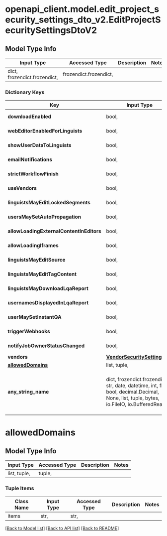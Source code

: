 # openapi_client.model.edit_project_security_settings_dto_v2.EditProjectSecuritySettingsDtoV2

## Model Type Info
Input Type | Accessed Type | Description | Notes
------------ | ------------- | ------------- | -------------
dict, frozendict.frozendict,  | frozendict.frozendict,  |  | 

### Dictionary Keys
Key | Input Type | Accessed Type | Description | Notes
------------ | ------------- | ------------- | ------------- | -------------
**downloadEnabled** | bool,  | BoolClass,  | Default: &#x60;false&#x60; | [optional] 
**webEditorEnabledForLinguists** | bool,  | BoolClass,  | Default: &#x60;false&#x60; | [optional] 
**showUserDataToLinguists** | bool,  | BoolClass,  | Default: &#x60;false&#x60; | [optional] 
**emailNotifications** | bool,  | BoolClass,  | Default: &#x60;false&#x60; | [optional] 
**strictWorkflowFinish** | bool,  | BoolClass,  | Default: &#x60;false&#x60; | [optional] 
**useVendors** | bool,  | BoolClass,  | Default: &#x60;false&#x60; | [optional] 
**linguistsMayEditLockedSegments** | bool,  | BoolClass,  | Default: &#x60;false&#x60; | [optional] 
**usersMaySetAutoPropagation** | bool,  | BoolClass,  | Default: &#x60;true&#x60; | [optional] 
**allowLoadingExternalContentInEditors** | bool,  | BoolClass,  | Default: &#x60;true&#x60; | [optional] 
**allowLoadingIframes** | bool,  | BoolClass,  | Default: &#x60;false&#x60; | [optional] 
**linguistsMayEditSource** | bool,  | BoolClass,  | Default: &#x60;true&#x60; | [optional] 
**linguistsMayEditTagContent** | bool,  | BoolClass,  | Default: &#x60;true&#x60; | [optional] 
**linguistsMayDownloadLqaReport** | bool,  | BoolClass,  | Default: &#x60;true&#x60; | [optional] 
**usernamesDisplayedInLqaReport** | bool,  | BoolClass,  | Default: &#x60;true&#x60; | [optional] 
**userMaySetInstantQA** | bool,  | BoolClass,  | Default: &#x60;true&#x60; | [optional] 
**triggerWebhooks** | bool,  | BoolClass,  | Default: &#x60;true&#x60; | [optional] 
**notifyJobOwnerStatusChanged** | bool,  | BoolClass,  | Default: &#x60;false&#x60; | [optional] 
**vendors** | [**VendorSecuritySettingsDto**](VendorSecuritySettingsDto.md) | [**VendorSecuritySettingsDto**](VendorSecuritySettingsDto.md) |  | [optional] 
**[allowedDomains](#allowedDomains)** | list, tuple,  | tuple,  |  | [optional] 
**any_string_name** | dict, frozendict.frozendict, str, date, datetime, int, float, bool, decimal.Decimal, None, list, tuple, bytes, io.FileIO, io.BufferedReader | frozendict.frozendict, str, BoolClass, decimal.Decimal, NoneClass, tuple, bytes, FileIO | any string name can be used but the value must be the correct type | [optional]

# allowedDomains

## Model Type Info
Input Type | Accessed Type | Description | Notes
------------ | ------------- | ------------- | -------------
list, tuple,  | tuple,  |  | 

### Tuple Items
Class Name | Input Type | Accessed Type | Description | Notes
------------- | ------------- | ------------- | ------------- | -------------
items | str,  | str,  |  | 

[[Back to Model list]](../../README.md#documentation-for-models) [[Back to API list]](../../README.md#documentation-for-api-endpoints) [[Back to README]](../../README.md)

